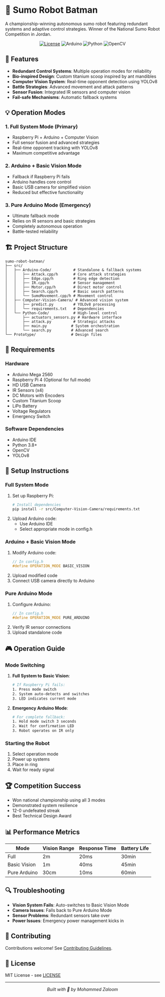 # 🤖 Sumo Robot Batman

A championship-winning autonomous sumo robot featuring redundant systems and adaptive control strategies. Winner of the National Sumo Robot Competition in Jordan.

<div align="center">

[![License](https://img.shields.io/badge/license-MIT-blue.svg)](LICENSE)
![Arduino](https://img.shields.io/badge/Arduino-00979D?style=flat&logo=Arduino&logoColor=white)
![Python](https://img.shields.io/badge/Python-3776AB?style=flat&logo=python&logoColor=white)
![OpenCV](https://img.shields.io/badge/OpenCV-27338e?style=flat&logo=OpenCV&logoColor=white)

</div>

## 🌟 Features

- **Redundant Control Systems**: Multiple operation modes for reliability
- **Bio-inspired Design**: Custom titanium scoop inspired by ant mandibles
- **Computer Vision System**: Real-time opponent detection using YOLOv8
- **Battle Strategies**: Advanced movement and attack patterns
- **Sensor Fusion**: Integrated IR sensors and computer vision
- **Fail-safe Mechanisms**: Automatic fallback systems

## 💡 Operation Modes

### 1. Full System Mode (Primary)
- Raspberry Pi + Arduino + Computer Vision
- Full sensor fusion and advanced strategies
- Real-time opponent tracking with YOLOv8
- Maximum competitive advantage

### 2. Arduino + Basic Vision Mode
- Fallback if Raspberry Pi fails
- Arduino handles core control
- Basic USB camera for simplified vision
- Reduced but effective functionality

### 3. Pure Arduino Mode (Emergency)
- Ultimate fallback mode
- Relies on IR sensors and basic strategies
- Completely autonomous operation
- Battle-tested reliability

## 🏗️ Project Structure

```
sumo-robot-batman/
├── src/
│   ├── Arduino-Code/          # Standalone & fallback systems
│   │   ├── Attack.cpp/h       # Core attack strategies
│   │   ├── Edge.cpp/h         # Ring edge detection
│   │   ├── IR.cpp/h           # Sensor management
│   │   ├── Motor.cpp/h        # Direct motor control
│   │   ├── Search.cpp/h       # Basic search patterns
│   │   └── SumoMovement.cpp/h # Movement control
│   ├── Computer-Vision-Camera/ # Advanced vision system
│   │   ├── predict.py         # YOLOv8 processing
│   │   └── requirements.txt   # Dependencies
│   └── Python-Code/           # High-level control
│       ├── actuators_sensors.py # Hardware interface
│       ├── attack.py          # Strategic attacks
│       ├── main.py           # System orchestration
│       └── search.py         # Advanced search
└── Prototype/                # Design files
```

## 🔧 Requirements

### Hardware
- Arduino Mega 2560
- Raspberry Pi 4 (Optional for full mode)
- HD USB Camera
- IR Sensors (x4)
- DC Motors with Encoders
- Custom Titanium Scoop
- LiPo Battery
- Voltage Regulators
- Emergency Switch

### Software Dependencies
- Arduino IDE
- Python 3.8+
- OpenCV
- YOLOv8

## 🚀 Setup Instructions

### Full System Mode
1. Set up Raspberry Pi:
   ```bash
   # Install dependencies
   pip install -r src/Computer-Vision-Camera/requirements.txt
   ```
2. Upload Arduino code:
   - Use Arduino IDE
   - Select appropriate mode in config.h

### Arduino + Basic Vision Mode
1. Modify Arduino code:
   ```cpp
   // In config.h
   #define OPERATION_MODE BASIC_VISION
   ```
2. Upload modified code
3. Connect USB camera directly to Arduino

### Pure Arduino Mode
1. Configure Arduino:
   ```cpp
   // In config.h
   #define OPERATION_MODE PURE_ARDUINO
   ```
2. Verify IR sensor connections
3. Upload standalone code

## 🎮 Operation Guide

### Mode Switching
1. **Full System to Basic Vision**:
   ```bash
   # If Raspberry Pi fails:
   1. Press mode switch
   2. System auto-detects and switches
   3. LED indicates current mode
   ```

2. **Emergency Arduino Mode**:
   ```bash
   # For complete fallback:
   1. Hold mode switch 3 seconds
   2. Wait for confirmation LED
   3. Robot operates on IR only
   ```

### Starting the Robot
1. Select operation mode
2. Power up systems
3. Place in ring
4. Wait for ready signal

## 🏆 Competition Success

- Won national championship using all 3 modes
- Demonstrated system resilience
- 12-0 undefeated streak
- Best Technical Design Award

## 📊 Performance Metrics

| Mode | Vision Range | Response Time | Battery Life |
|------|-------------|---------------|--------------|
| Full | 2m | 20ms | 30min |
| Basic Vision | 1m | 40ms | 45min |
| Pure Arduino | 30cm | 10ms | 60min |

## 🔍 Troubleshooting

- **Vision System Fails**: Auto-switches to Basic Vision Mode
- **Camera Issues**: Falls back to Pure Arduino Mode
- **Sensor Problems**: Redundant sensors take over
- **Power Issues**: Emergency power management kicks in

## 👥 Contributing

Contributions welcome! See [Contributing Guidelines](CONTRIBUTING.md).

## 📜 License

MIT License - see [LICENSE](LICENSE)

---

<div align="center">

*Built with 🦾 by Mohammed Zaloom*

</div>
